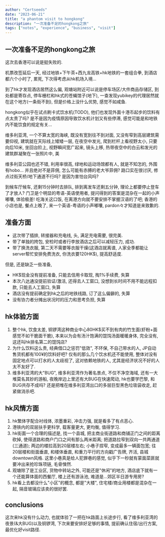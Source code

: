 ```yaml
---
author: "Certseeds"
date: "2023-06-21"
title: "a phantom visit to hongkong"
description: "一次准备不足的hongkong之旅"
tags: ["notes", "experience", "business", "visit"]
---
```


## 一次准备不足的hongkong之旅

这次去香港可以说是挺失败的.

机票改签延后一天, 经过地铁+下午茶+西九龙高铁+hk地铁的一套组合拳, 到酒店都六个小时了, 累死, 下次得考虑从hk机场入境...

到了hk才发现酒店居然这么偏, 观塘站附近可以说是停车场区/大件商品存储区, 到处都是寄存点, 停车栅栏和hk式的苍蝇馆子(地下), 一查发现yubikey的代理居然就在这个地方(一条街不到), 但是价格上没什么优势, 感觉不如咸鱼.

hongkong似乎在试点刷卡式饮水机(TODO), 他们也发现外面十港币起步的饮料有点太贵了吗? 是不是因为疫情原因导致饮水机计划又有些停滞, 感觉可能是和地铁内不能饮食的规定有关...

维多利亚湾, 一个不算太宽的海峡, 既没有宽到往不到对面, 又没有窄到高层建筑需要仰视, 建筑就在天际线上矮矮一层, 在夜空中发光, 爬到栏杆上看视野太小, 只要向后10米, 坐回台阶上, 视野瞬间宽广起来, 镜头上移, 热带夜空中的白云和发光的建筑群凝聚在一张照片中, 美

维多利亚公园也还不错, 利用率很高, 绿地和运动场馆都有人, 就是不知怎的, 外围有hobo... 并且绝对不是菲佣, 怎么可能有赤膊的老大爷菲佣? 路口实在很讨厌, 修点过街天桥/地下通道不行吗? 是因为害怕台风吗?

到候车厅候车, 还剩15分钟时去排队, 排到离发车还剩五分钟, 理论上都要停止登车了才放人? 门卫是个明显的粤语-英语使用者, 提问得到的答案是混杂在一起的小声嘟囔, 体验极差! 吃海关这口饭, 在离港方向就不要安排不掌握汉语的了吧; 香港的小店也是, 餐点上晚了, 来一个英语-粤语的小声嘟囔, pardon々才知道是来致歉的.

## 准备方面

+ 这次带了插排, 转接器和充电线, 头, 满足充电需要, 很完美.
+ 带了单独的挎包, 安检时或者行李放酒店之后可以减轻压力, 成功.
+ 带了换洗衣服, 第二天不需要等衣服干燥(这酒店就离谱, 人家全季都能让server帮忙安排免费洗衣, 你洗衣要120HK$), 提高舒适度.

但是, 还是缺乏一些准备,

+ HK$现金没有提前准备, 只能去信用卡取现, 掏1%手续费, 失算
+ 本次八达通没提前验证/激活, 还得去人工窗口, 没想到长时间不用不能远程扣款, 只能去人工窗口, 失算
+ 酒店没有提前确定到hk之后的地铁线路, 订了这么偏僻的, 失算
+ 没有协力者分摊出状况时的压力和思考负担, 失算

## hk体验方面

1. 整个hk, 饮食太差, 铜锣湾这种商业中心80HK$买不到有肉的竹生面(虾粉+面感觉不如干脆面干脆), 本来以为会有汤汁饱满的馄饨汤面暖暖身体, 完全没有, 这还叫hk排名第二的馄饨店?
2. 为什么饮料这么贵, 经典借口之惩罚"低效", 不环保, 不自己带水的人, JP自动售货机都有100¥的饮料好吧? 仅有的那么几个饮水机还不能使用, 整体对没有固定地点可以打水的人太歧视了, 这对依赖地铁的人, 尤其是经济状况不好的人太不友好了.
3. 维多利亚湾的大"BUG", 维多利亚湾作为著名景点, 不仅不净空海域, 还有一大堆莫名其妙的游船, 夜晚岸边上里还有大BUG在快速爬动, hk也要学巴黎, 和BUG共存不成吗? 还是把堆在维多利亚湾出口的多层巨型黑色垃圾袋收走, 赶紧做消杀吧.

## hk风情方面

1. hk繁体字配合衬线体, 浓墨重彩, 冲击力强, 就是看多了有点恶心.
2. 港铁内的双层扶手更科学, 载客量更大, 更均衡, 值得学习.
3. hk街面一个合理的描述是, 找一个县城, 把主商业街道路和商铺正门之间的距离砍掉, 使得道路和商户门口之间有那么两米距离; 把道路拉窄到双向一共两通道(三通道); 两边的楼拉高到20层楼左右; 小巷子捏窄, 变成最多一辆面包宽; 往20层楼和街面垂直, 和楼体垂直, 和重力平行的方向戳广告牌, 齐活, 县城downtown风格. 这里小巷真是给人犯罪巷的感觉, 似乎下一秒就有蒙面菜匪就要冲出来抢珍珠项链, 毛骨悚然.
4. 观塘除了是工业区, 货物中转站之外, 可能还是"休闲"的地方, 酒店底下就有一个还能算体面的西餐厅, 楼上还有游泳池, 难道是...郊区半日游专用房?
5. hk看上去都没什么"小区"的概念, 都是"大楼", 住宅楼/商业用楼都是混杂在一起, 隔音玻璃应该卖的很好罢.

## conclusions

这次来hk没有什么动力, 也就体验了一把在hk路面上长途步行, 看了维多利亚湾的夜景(&大BUG)以及铜锣湾, 下次来要安排好足够的事情, 提前确认住宿/出行方案, 最优化好visit路径.
